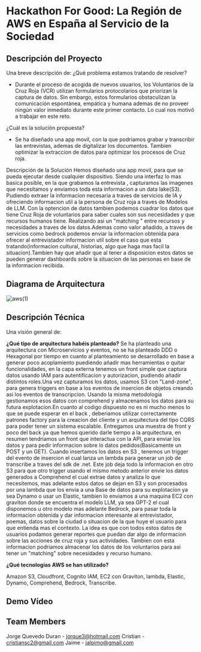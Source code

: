 # Hackathon For Good: La Región de AWS en España al Servicio de la Sociedad

## Descripción del Proyecto

Una breve descripción de:
¿Qué problema estamos tratando de resolver? 
- Durante el proceso de acogida de nuevos usuarios, los Voluntarios de la Cruz Roja (VCR) utilizan formularios protocolarios que priorizan la captura de datos. Sin embargo, estos formularios obstaculizan la comunicación espontánea, empática y humana ademas de no proveer ningún valor inmediato durante este primer contacto. Lo cual nos motivó a trabajar en este reto.

¿Cuál es la solución propuesta? 
- Se ha diseñado una app movil, con la que podriamos grabar y transcribir las entrevistas, ademas de digitalizar los documentos. Tambien optimizar la extraccion de datos para optimizar los procesos de Cruz roja.  

Descripción de la Solución
Hemos diseñado una app movil, para que se pueda ejecutar desde cualquier dispositivo. Siendo una interfaz lo mas basica posible, en la que grabamos la entrevista , capturamos las imagenes que necesitamos y enviamos toda esta informacion a un data lake(S3). Pudiendo extraer la informacion necesaria a traves de servicios de IA y ofreciendo informacion util a la persona de Cruz roja a traves de Modelos de LLM. Con la optencion de datos tambien podemos cuadrar los datos que tiene Cruz Roja de voluntarios para saber cuales son sus necesidades y que recursos humanos tiene.
Realizando asi un "matching " entre recursos y necesidades a traves de los datos.Ademas como valor añadido, a traves de servicios como bedrock podemos enviar la informacion obtenida para ofrecer al entrevistador informacion util sobre el caso que esta tratando(informacion cultural, historias, algo que haga mas facil la situacion).Tambien hay que añadir que al tener a disposicion estos datos se pueden generar dashboards sobre la situacion de las personas en base de la informacion recibida.



## Diagrama de Arquitectura

![aws(1)](https://github.com/GmausDev/hack4good/assets/50465630/a4123c16-152b-4924-b9fe-ff55cbf5e9d9)


## Descripción Técnica

Una visión general de:

**¿Qué tipo de arquitectura habéis planteado?** Se ha planteado una arquitectura con Microservicios y eventos, no se ha planteado DDD o Hexagonal por tiempo en cuanto al planteamiento se desarrollado en base a generar poco acoplamiento puediendo añadir mas herramientas o quitar funcionalidades, en la capa externa tenemos un front simple que captura datos usando IAM para autentificacion y autorizacion, pudiendo añadir distintos roles.Una vez capturamos los datos, usamos S3 con "Land-zone", para genera triggers en base a los eventos de insercion de objetos creando asi los eventos de transcripcion. Usando la misma metodologia gestionamos esos datos con comprehend y almacenamos los datos para su futura explotacion.En cuanto al codigo dispuesto no es ni mucho menos lo que se puede esperar en el back , deberiamos utilizar correctamente patrones factory para la creacion del cliente y un arquitectura del tipo CQRS para poder tener un sistema escalable. Entregamos una muestra de front y poco del back ya que hemos querido darle tiempo a la arquitectura, en resumen tendriamos un front que interactua con la API, para enviar los datos y para pedir informacion sobre lo datos pedidos(Basicamente un POST y un GET). Cuando insertamos los datos en S3 , tenemos un trigger del evento de insercion el cual lanza un lambda para generar un job de transcribe a traves del sdk de .net. Este job deja todo la informacion en otro S3 para que otro trigger usando el mismo metodo anterior envie los datos generados a Comprehend el cual extrae datos y analiza lo que necesitemos, mas adelante estos datos se dejan en S3 y son procesados por una lambda que los envia a una Base de datos para su explotacion ya sea Dynamo o usar un Elastic, tambien lo enviamos a una maquina EC2 con graviton donde se encuentra el modelo LLM, ya sea GPT-2 el cual disponemos u otro modelo mas adelante Bedrock, para pasar toda la informacion obtenida y dar informacion interesante al entrevistador, poemas, datos sobre la ciudad o situacion de la que huye el usuario para que entienda mas el contexto. La idea es que con todos estos datos de usuarios podamos generar reportes que puedan dar algo de informacion sobre las acciones de cruz roja y sus actividades. Tambien con esta informacion podriamos almacenar los datos de los voluntarios para asi tener un "matching" sobre necesidades y recurso humano.


**¿Qué tecnologías AWS se han utilizado?**

Amazon S3, Cloudfront, Cognito IAM, EC2 con Graviton, lambda, Elastic, Dynamo, Comprehend, Bedrock, Transcribe.
## Demo Vídeo




## Team Members
Jorge Quevedo Duran - jorque3@hotmail.com
Cristian - cristiansc2@gmail.com
Jaime - jalpimo@gmail.com

